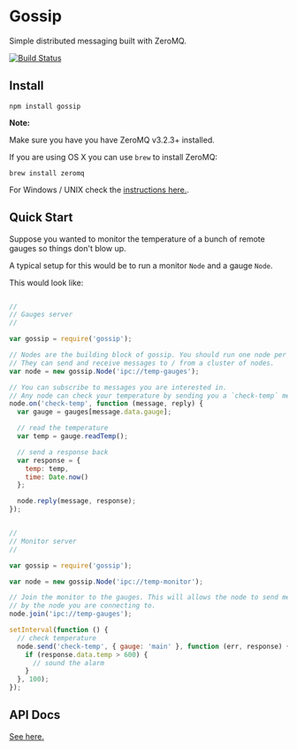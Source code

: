 # Gossip

Simple distributed messaging built with ZeroMQ.

[![Build Status](https://travis-ci.org/matomesc/gossip.png)](https://travis-ci.org/matomesc/gossip)

## Install

```
npm install gossip
```

**Note:**

Make sure you have you have ZeroMQ v3.2.3+ installed.

If you are using OS X you can use `brew` to install ZeroMQ:

```
brew install zeromq
```

For Windows / UNIX check the [instructions here.](http://www.zeromq.org/intro:get-the-software).

## Quick Start

Suppose you wanted to monitor the temperature of a bunch of remote gauges so things don't blow up.

A typical setup for this would be to run a monitor `Node` and a gauge `Node`.

This would look like:

```javascript

//
// Gauges server
//

var gossip = require('gossip');

// Nodes are the building block of gossip. You should run one node per process.
// They can send and receive messages to / from a cluster of nodes.
var node = new gossip.Node('ipc://temp-gauges');

// You can subscribe to messages you are interested in.
// Any node can check your temperature by sending you a `check-temp` message. Yay!
node.on('check-temp', function (message, reply) {
  var gauge = gauges[message.data.gauge];

  // read the temperature
  var temp = gauge.readTemp();

  // send a response back
  var response = {
    temp: temp,
    time: Date.now()
  };

  node.reply(message, response);
});


//
// Monitor server
//

var gossip = require('gossip');

var node = new gossip.Node('ipc://temp-monitor');

// Join the monitor to the gauges. This will allows the node to send messages to any nodes that are known
// by the node you are connecting to.
node.join('ipc://temp-gauges');

setInterval(function () {
  // check temperature
  node.send('check-temp', { gauge: 'main' }, function (err, response) {
    if (response.data.temp > 600) {
      // sound the alarm
    }
  }, 100);
});
```

## API Docs

[See here.](http://matomesc.github.io/gossip/docs/yui/)
